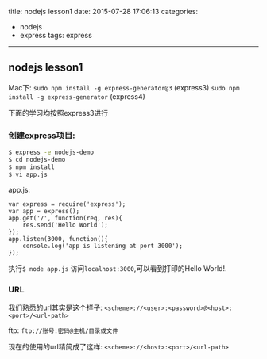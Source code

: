 title: nodejs lesson1
date: 2015-07-28 17:06:13
categories:
- nodejs
- express
tags: express
---

## nodejs lesson1

Mac下:
`sudo npm install -g express-generator@3` (express3)
`sudo npm install -g express-generator` (express4)

下面的学习均按照express3进行   

### 创建express项目:   
``` bash
$ express -e nodejs-demo
$ cd nodejs-demo
$ npm install
$ vi app.js
```

app.js:

``` text
var express = require('express');
var app = express();
app.get('/', function(req, res){
    res.send('Hello World');
});
app.listen(3000, function(){
    console.log('app is listening at port 3000');
});
```

执行`$ node app.js`
访问`localhost:3000`,可以看到打印的Hello World!.

### URL

我们熟悉的url其实是这个样子:
`<scheme>://<user>:<password>@<host>:<port>/<url-path>`   

ftp:
`ftp://账号:密码@主机/目录或文件`   

现在的使用的url精简成了这样:
`<scheme>://<host>:<port>/<url-path>`